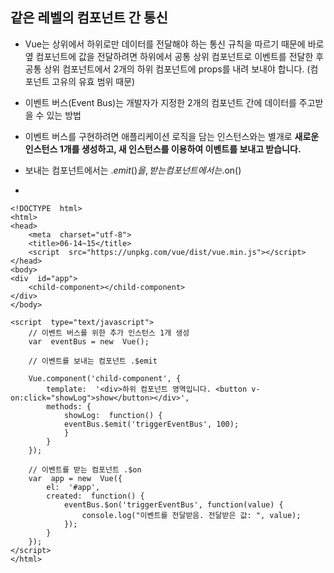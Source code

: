 

## 같은 레벨의 컴포넌트 간 통신

 - Vue는 상위에서 하위로만 데이터를 전달해야 하는 통신 규칙을 따르기 때문에 바로 옆 컴포넌트에 값을 전달하려면 하위에서 공통 상위 컴포넌트로 이벤트를 전달한 후 공통 상위 컴포넌트에서 2개의 하위 컴포넌트에 props를 내려 보내야 합니다. (컴포넌트 고유의 유효 범위 때문)
   
- 이벤트 버스(Event Bus)는 개발자가 지정한 2개의 컴포넌트 간에 데이터를 주고받을 수 있는 방법
   
- 이벤트 버스를 구현하려면 애플리케이션 로직을 담는 인스턴스와는 별개로 **새로운 인스턴스 1개를 생성하고, 새 인스턴스를 이용하여 이벤트를 보내고 받습니다.**

- 보내는 컴포넌트에서는 .$emit()을, 받는 컴포넌트에서는 .$on()
- 

	<!DOCTYPE  html>
	<html>
	<head>
		<meta  charset="utf-8">
		<title>06-14~15</title>
		<script  src="https://unpkg.com/vue/dist/vue.min.js"></script>
	</head>
	<body>
	<div  id="app">
		<child-component></child-component>
	</div>
	</body>

	<script  type="text/javascript">
		// 이벤트 버스를 위한 추가 인스턴스 1개 생성
		var  eventBus = new  Vue();
		
		// 이벤트를 보내는 컴포넌트 .$emit

		Vue.component('child-component', {
			template:  '<div>하위 컴포넌트 영역입니다. <button v-on:click="showLog">show</button></div>',
			methods: {
				showLog:  function() {
				eventBus.$emit('triggerEventBus', 100);
				}
			}
		});

		// 이벤트를 받는 컴포넌트 .$on
		var  app = new  Vue({
			el:  '#app',
			created:  function() {
				eventBus.$on('triggerEventBus', function(value) {
					console.log("이벤트를 전달받음. 전달받은 값: ", value);
				});
			}
		});
	</script>
	</html>
